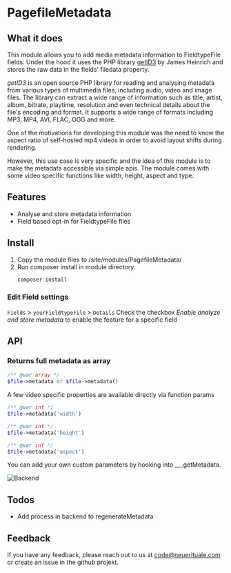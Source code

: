 # PagefileMetadata

## What it does

This module allows you to add media metadata information to FieldtypeFile fields. Under the hood it uses the PHP library [getID3](https://github.com/JamesHeinrich/getID3) by James Heinrich and stores the raw data in the fields' filedata property.

*getID3* is an open source PHP library for reading and analysing metadata from various types of multimedia files, including audio, video and image files. The library can extract a wide range of information such as title, artist, album, bitrate, playtime, resolution and even technical details about the file's encoding and format. It supports a wide range of formats including MP3, MP4, AVI, FLAC, OGG and more.

One of the motivations for developing this module was the need to know the aspect ratio of self-hosted mp4 videos in order to avoid layout shifts during rendering.

However, this use case is very specific and the idea of this module is to make the metadata accessible via simple apis. The module comes with some video specific functions like width, height, aspect and type.

## Features
- Analyse and store metadata information
- Field based opt-in for FieldtypeFile files

## Install
1. Copy the module files to /site/modules/PagefileMetadata/
2. Run composer install in module directory.
   ```bash
   composer install
   ```

### Edit Field settings
`Fields` > `yourFieldtypeFile` > `Details`
Check the checkbox *Enable analyze and store metadata* to enable the feature for a specific field

## API

### Returns full metadata as array
```php
/** @var array */
$file->metadata or $file->metadata()
```
 
A few video specific properties are available directly via function params
```php
/** @var int */
$file->metadata('width')

/** @var int */
$file->metadata('height')

/** @var int */
$file->metadata('aspect')
```

You can add your own custom parameters by hooking into ___getMetadata.

![Backend](https://github.com/user-attachments/assets/efc6affa-1910-471e-ae80-d946209126d0)

## Todos
- Add process in backend to regenerateMetadata

## Feedback
If you have any feedback, please reach out to us at [code@neuerituale.com](mailto:code@neuerituale.com) or create an issue in the github projekt.
